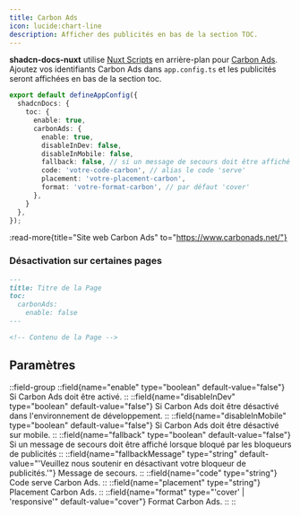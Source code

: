 ```yaml
---
title: Carbon Ads
icon: lucide:chart-line
description: Afficher des publicités en bas de la section TOC.
---
```


**shadcn-docs-nuxt** utilise [Nuxt Scripts](https://scripts.nuxt.com/scripts/ads/carbon-ads) en arrière-plan pour [Carbon Ads](https://www.carbonads.net/). Ajoutez vos identifiants Carbon Ads dans `app.config.ts` et les publicités seront affichées en bas de la section toc.

```ts [app.config.ts]
export default defineAppConfig({
  shadcnDocs: {
    toc: {
      enable: true,
      carbonAds: {
        enable: true,
        disableInDev: false,
        disableInMobile: false,
        fallback: false, // si un message de secours doit être affiché lorsque bloqué par les bloqueurs de publicités
        code: 'votre-code-carbon', // alias le code 'serve'
        placement: 'votre-placement-carbon',
        format: 'votre-format-carbon', // par défaut 'cover'
      },
    }
  },
});
```

:read-more{title="Site web Carbon Ads" to="https://www.carbonads.net/"}

### Désactivation sur certaines pages

```md
---
title: Titre de la Page
toc:
  carbonAds:
    enable: false
---

<!-- Contenu de la Page -->
```

## Paramètres

::field-group
  ::field{name="enable" type="boolean" default-value="false"}
  Si Carbon Ads doit être activé.
  ::
  ::field{name="disableInDev" type="boolean" default-value="false"}
  Si Carbon Ads doit être désactivé dans l'environnement de développement.
  ::
  ::field{name="disableInMobile" type="boolean" default-value="false"}
  Si Carbon Ads doit être désactivé sur mobile.
  ::
  ::field{name="fallback" type="boolean" default-value="false"}
  Si un message de secours doit être affiché lorsque bloqué par les bloqueurs de publicités
  ::
  ::field{name="fallbackMessage" type="string" default-value="'Veuillez nous soutenir en désactivant votre bloqueur de publicités.'"}
  Message de secours.
  ::
  ::field{name="code" type="string"}
  Code serve Carbon Ads.
  ::
  ::field{name="placement" type="string"}
  Placement Carbon Ads.
  ::
  ::field{name="format" type="'cover' | 'responsive'" default-value="cover"}
  Format Carbon Ads.
  ::
::
